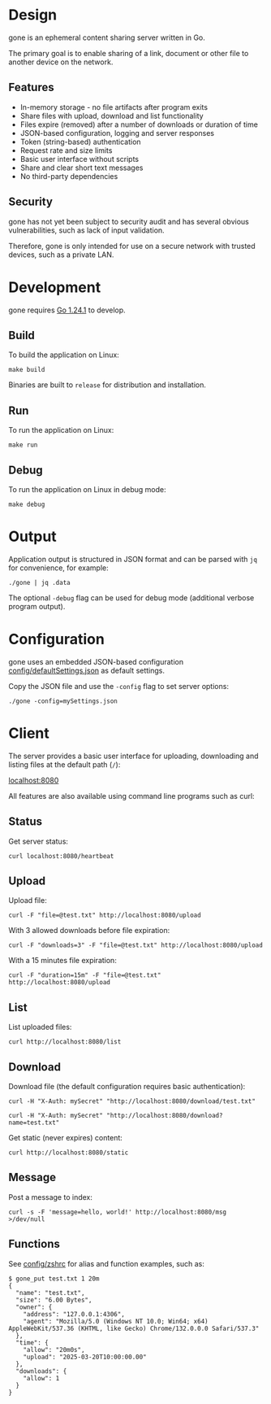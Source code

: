 # Design

gone is an ephemeral content sharing server written in Go.

The primary goal is to enable sharing of a link, document or other file to another device on the network.

## Features

- In-memory storage - no file artifacts after program exits
- Share files with upload, download and list functionality
- Files expire (removed) after a number of downloads or duration of time
- JSON-based configuration, logging and server responses
- Token (string-based) authentication
- Request rate and size limits
- Basic user interface without scripts
- Share and clear short text messages
- No third-party dependencies

## Security

gone has not yet been subject to security audit and has several obvious vulnerabilities, such as lack of input validation.

Therefore, gone is only intended for use on a secure network with trusted devices, such as a private LAN.

# Development

gone requires [Go 1.24.1](https://go.dev/doc/install) to develop.

## Build

To build the application on Linux:

```
make build
```

Binaries are built to `release` for distribution and installation.

## Run

To run the application on Linux:

```
make run
```

## Debug

To run the application on Linux in debug mode:

```
make debug
```

# Output

Application output is structured in JSON format and can be parsed with `jq` for convenience, for example:

```
./gone | jq .data
```

The optional `-debug` flag can be used for debug mode (additional verbose program output).

# Configuration

gone uses an embedded JSON-based configuration [config/defaultSettings.json](https://github.com/drduh/gone/blob/main/config/defaultSettings.json) as default settings.

Copy the JSON file and use the `-config` flag to set server options:

```
./gone -config=mySettings.json
```

# Client

The server provides a basic user interface for uploading, downloading and listing files at the default path (`/`):

[localhost:8080](http://localhost:8080)

All features are also available using command line programs such as curl:

## Status

Get server status:

```
curl localhost:8080/heartbeat
```

## Upload

Upload file:

```
curl -F "file=@test.txt" http://localhost:8080/upload
```

With 3 allowed downloads before file expiration:

```
curl -F "downloads=3" -F "file=@test.txt" http://localhost:8080/upload
```

With a 15 minutes file expiration:

```
curl -F "duration=15m" -F "file=@test.txt" http://localhost:8080/upload
```

## List

List uploaded files:

```
curl http://localhost:8080/list
```

## Download

Download file (the default configuration requires basic authentication):

```
curl -H "X-Auth: mySecret" "http://localhost:8080/download/test.txt"

curl -H "X-Auth: mySecret" "http://localhost:8080/download?name=test.txt"
```

Get static (never expires) content:

```
curl http://localhost:8080/static
```

## Message

Post a message to index:

```
curl -s -F 'message=hello, world!' http://localhost:8080/msg >/dev/null
```

## Functions

See [config/zshrc](https://github.com/drduh/config/blob/main/zshrc#L541) for alias and function examples, such as:

```
$ gone_put test.txt 1 20m
{
  "name": "test.txt",
  "size": "6.00 Bytes",
  "owner": {
    "address": "127.0.0.1:4306",
    "agent": "Mozilla/5.0 (Windows NT 10.0; Win64; x64) AppleWebKit/537.36 (KHTML, like Gecko) Chrome/132.0.0.0 Safari/537.3"
  },
  "time": {
    "allow": "20m0s",
    "upload": "2025-03-20T10:00:00.00"
  },
  "downloads": {
    "allow": 1
  }
}
```
